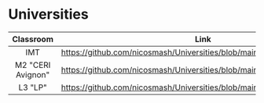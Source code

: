 # Universities

| Classroom  | Link |
| :---------: | ------------- |
| IMT | https://github.com/nicosmash/Universities/blob/main/IMT_Ales_Promo_1.md |
| M2 "CERI Avignon"  | https://github.com/nicosmash/Universities/blob/main/M2_CERI.md |
| L3 "LP"  | https://github.com/nicosmash/Universities/blob/main/L3.md |
